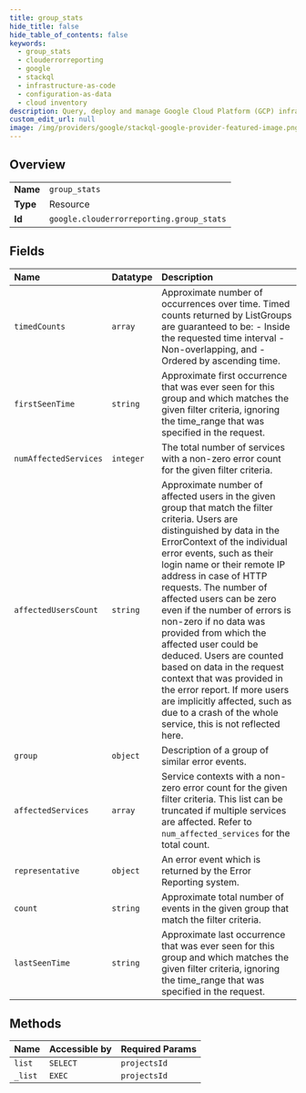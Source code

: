 ```yaml
---
title: group_stats
hide_title: false
hide_table_of_contents: false
keywords:
  - group_stats
  - clouderrorreporting
  - google    
  - stackql
  - infrastructure-as-code
  - configuration-as-data
  - cloud inventory
description: Query, deploy and manage Google Cloud Platform (GCP) infrastructure and resources using SQL
custom_edit_url: null
image: /img/providers/google/stackql-google-provider-featured-image.png
---
```

  
    

## Overview
<table><tbody>
<tr><td><b>Name</b></td><td><code>group_stats</code></td></tr>
<tr><td><b>Type</b></td><td>Resource</td></tr>
<tr><td><b>Id</b></td><td><code>google.clouderrorreporting.group_stats</code></td></tr>
</tbody></table>

## Fields
| Name | Datatype | Description |
|:-----|:---------|:------------|
| `timedCounts` | `array` | Approximate number of occurrences over time. Timed counts returned by ListGroups are guaranteed to be: - Inside the requested time interval - Non-overlapping, and - Ordered by ascending time. |
| `firstSeenTime` | `string` | Approximate first occurrence that was ever seen for this group and which matches the given filter criteria, ignoring the time_range that was specified in the request. |
| `numAffectedServices` | `integer` | The total number of services with a non-zero error count for the given filter criteria. |
| `affectedUsersCount` | `string` | Approximate number of affected users in the given group that match the filter criteria. Users are distinguished by data in the ErrorContext of the individual error events, such as their login name or their remote IP address in case of HTTP requests. The number of affected users can be zero even if the number of errors is non-zero if no data was provided from which the affected user could be deduced. Users are counted based on data in the request context that was provided in the error report. If more users are implicitly affected, such as due to a crash of the whole service, this is not reflected here. |
| `group` | `object` | Description of a group of similar error events. |
| `affectedServices` | `array` | Service contexts with a non-zero error count for the given filter criteria. This list can be truncated if multiple services are affected. Refer to `num_affected_services` for the total count. |
| `representative` | `object` | An error event which is returned by the Error Reporting system. |
| `count` | `string` | Approximate total number of events in the given group that match the filter criteria. |
| `lastSeenTime` | `string` | Approximate last occurrence that was ever seen for this group and which matches the given filter criteria, ignoring the time_range that was specified in the request. |
## Methods
| Name | Accessible by | Required Params |
|:-----|:--------------|:----------------|
| `list` | `SELECT` | `projectsId` |
| `_list` | `EXEC` | `projectsId` |

